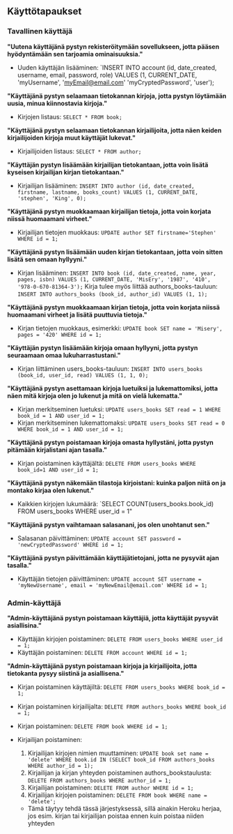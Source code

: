 ## Käyttötapaukset

### Tavallinen käyttäjä

**"Uutena käyttäjänä pystyn rekisteröitymään sovellukseen, jotta pääsen hyödyntämään sen tarjoamia ominaisuuksia."**

- Uuden käyttäjän lisääminen: `INSERT INTO account (id, date_created, username, email, password, role) VALUES (1, CURRENT_DATE, 'myUsername', 'myEmail@email.com' 'myCryptedPassword', 'user');

**"Käyttäjänä pystyn selaamaan tietokannan kirjoja, jotta pystyn löytämään uusia, minua kiinnostavia kirjoja."**

- Kirjojen listaus: `SELECT * FROM book;`

**"Käyttäjänä pystyn selaamaan tietokannan kirjailijoita, jotta näen keiden kirjailijoiden kirjoja muut käyttäjät lukevat."**

- Kirjailijoiden listaus: `SELECT * FROM author;`

**"Käyttäjän pystyn lisäämään kirjailijan tietokantaan, jotta voin lisätä kyseisen kirjailijan kirjan tietokantaan."**

- Kirjailijan lisääminen: `INSERT INTO author (id, date_created, firstname, lastname, books_count) VALUES (1, CURRENT_DATE, 'stephen', 'King', 0);`

**"Käyttäjänä pystyn muokkaamaan kirjailijan tietoja, jotta voin korjata niissä huomaamani virheet."**

- Kirjailijan tietojen muokkaus: `UPDATE author SET firstname='Stephen' WHERE id = 1;`

**"Käyttäjänä pystyn lisäämään uuden kirjan tietokantaan, jotta voin sitten lisätä sen omaan hyllyyni."**

- Kirjan lisääminen: `INSERT INTO book (id, date_created, name, year, pages, isbn) VALUES (1, CURRENT_DATE, 'MisEry', '1987', '410', '978-0-670-81364-3');` Kirja tulee myös liittää authors_books-tauluun: `INSERT INTO authors_books (book_id, author_id) VALUES (1, 1);`

**"Käyttäjänä pystyn muokkaamaan kirjan tietoja, jotta voin korjata niissä huomaamani virheet ja lisätä puuttuvia tietoja."**

- Kirjan tietojen muokkaus, esimerkki: `UPDATE book SET name = 'Misery', pages = '420' WHERE id = 1;`

**"Käyttäjän pystyn lisäämään kirjoja omaan hyllyyni, jotta pystyn seuraamaan omaa lukuharrastustani."**

- Kirjan liittäminen users_books-tauluun: `INSERT INTO users_books (book_id, user_id, read) VALUES (1, 1, 0);`

**"Käyttäjänä pystyn asettamaan kirjoja luetuiksi ja lukemattomiksi, jotta näen mitä kirjoja olen jo lukenut ja mitä on vielä lukematta."**

- Kirjan merkitseminen luetuksi: `UPDATE users_books SET read = 1 WHERE book_id = 1 AND user_id = 1;`
- Kirjan merkitseminen lukemattomaksi: `UPDATE users_books SET read = 0 WHERE book_id = 1 AND user_id = 1;`

**"Käyttäjänä pystyn poistamaan kirjoja omasta hyllystäni, jotta pystyn pitämään kirjalistani ajan tasalla."**

- Kirjan poistaminen käyttäjältä: `DELETE FROM users_books WHERE book_id=1 AND user_id = 1;`

**"Käyttäjänä pystyn näkemään tilastoja kirjoistani: kuinka paljon niitä on ja montako kirjaa olen lukenut."**

- Kaikkien kirjojen lukumäärä: `SELECT COUNT(users_books.book_id) FROM users_books WHERE user_id = 1"

**"Käyttäjänä pystyn vaihtamaan salasanani, jos olen unohtanut sen."**

- Salasanan päivittäminen: `UPDATE account SET password = 'newCryptedPassword' WHERE id = 1;`

**"Käyttäjänä pystyn päivittämään käyttäjätietojani, jotta ne pysyvät ajan tasalla."**

- Käyttäjän tietojen päivittäminen: `UPDATE account SET username = 'myNewUsername', email = 'myNewEmail@email.com' WHERE id = 1;`


### Admin-käyttäjä

**"Admin-käyttäjänä pystyn poistamaan käyttäjiä, jotta käyttäjät pysyvät asiallisina."**

- Käyttäjän kirjojen poistaminen: `DELETE FROM users_books WHERE user_id = 1;`
- Käyttäjän poistaminen: `DELETE FROM account WHERE id = 1;`

**"Admin-käyttäjänä pystyn poistamaan kirjoja ja kirjailijoita, jotta tietokanta pysyy siistinä ja asiallisena."**

- Kirjan poistaminen käyttäjiltä: `DELETE FROM users_books WHERE book_id = 1;`
- Kirjan poistaminen kirjailijalta: `DELETE FROM authors_books WHERE book_id = 1;`
- Kirjan poistaminen: `DELETE FROM book WHERE id = 1;`

- Kirjailijan poistaminen:
  1. Kirjailijan kirjojen nimien muuttaminen: `UPDATE book set name = 'delete' WHERE book.id IN (SELECT book_id FROM authors_books WHERE author_id = 1);`
  2. Kirjailijan ja kirjan yhteyden poistaminen authors_bookstaulusta: `DELETE FROM authors_books WHERE author_id = 1;`
  3. Kirjailijan poistaminen: `DELETE FROM author WHERE id = 1;`
  4. Kirjailijan kirjojen poistaminen: `DELETE FROM book WHERE name = 'delete';`
  - Tämä täytyy tehdä tässä järjestyksessä, sillä ainakin Heroku herjaa, jos esim. kirjan tai kirjailijan poistaa ennen kuin poistaa niiden yhteyden
  
